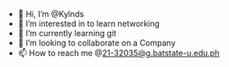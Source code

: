 - 👋 Hi, I’m @Kylnds
- 👀 I’m interested in to learn networking 
- 🌱 I’m currently learning git
- 💞️ I’m looking to collaborate on a Company 
- 📫 How to reach me @21-32035@g.batstate-u.edu.ph
